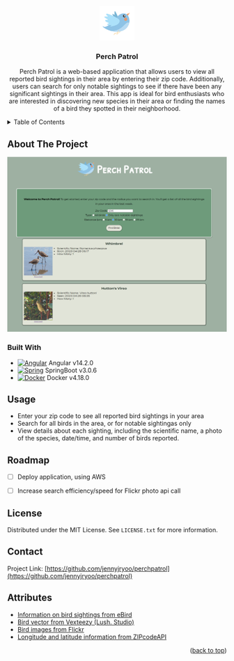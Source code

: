 <a name="readme-top"></a>

<br />
<div align="center">
  <a href="https://github.com/jennyjryoo/perchpatrol/">
    <img src="ui/src/assets/perch.png" alt="Logo" width="80" height="80">
  </a>

<h3 align="center">Perch Patrol</h3>

  <p align="center">
    Perch Patrol is a web-based application that allows users to view all reported bird sightings in their area by entering their zip code. Additionally, users can search for only notable sightings to see if there have been any significant sightings in their area. This app is ideal for bird enthusiasts who are interested in discovering new species in their area or finding the names of a bird they spotted in their neighborhood.
    <br />
</div>

<details>
  <summary>Table of Contents</summary>
  <ol>
    <li>
      <a href="#about-the-project">About The Project</a>
      <ul>
        <li><a href="#built-with">Built With</a></li>
      </ul>
    </li>
    <li><a href="#usage">Usage</a></li>
    <li><a href="#roadmap">Roadmap</a></li>
    <li><a href="#license">License</a></li>
    <li><a href="#contact">Contact</a></li>
    <li><a href="#attributes">Attributes</a></li>
  </ol>
</details>

## About The Project
![Perch Patrol](https://github.com/jennyjryoo/perchpatrol/blob/main/ui/src/assets/PerchPatrolSC.png)


### Built With

* [![Angular][Angular.io]][Angular-url] Angular v14.2.0
* [![Spring][Spring.io]][Spring-url] SpringBoot v3.0.6
* [![Docker][Docker.com]][Docker-url] Docker v4.18.0


## Usage

* Enter your zip code to see all reported bird sightings in your area
* Search for all birds in the area, or for notable sightingas only
* View details about each sighting, including the scientific name, a photo of the species, date/time, and number of birds reported.

## Roadmap

- [ ] Deploy application, using AWS
- [ ] Increase search efficiency/speed for Flickr photo api call


<!-- LICENSE -->
## License

Distributed under the MIT License. See `LICENSE.txt` for more information.



## Contact

Project Link: [https://github.com/jennyjryoo/perchpatrol](https://github.com/jennyjryoo/perchpatrol)


## Attributes

* [Information on bird sightings from eBird](https://ebird.org/)
* [Bird vector from Vexteezy (Lush. Studio)](https://www.vecteezy.com/png/13441426-cute-blue-bird-illustration)
* [Bird images from Flickr](https://www.flickr.com/)
* [Longitude and latitude information from ZIPcodeAPI](https://www.zipcodeapi.com/)

<p align="right">(<a href="#readme-top">back to top</a>)</p>



<!-- MARKDOWN LINKS & IMAGES -->
<!-- https://www.markdownguide.org/basic-syntax/#reference-style-links -->
[Angular.io]: https://img.shields.io/badge/Angular-DD0031?style=for-the-badge&logo=angular&logoColor=white
[Angular-url]: https://angular.io/
[Spring.io]: 	https://img.shields.io/badge/Spring-6DB33F?style=for-the-badge&logo=spring&logoColor=white
[Spring-url]: https://spring.io/
[Docker.com]: https://img.shields.io/badge/docker-%230db7ed.svg?style=for-the-badge&logo=docker&logoColor=white
[Docker-url]: https://www.docker.com/
